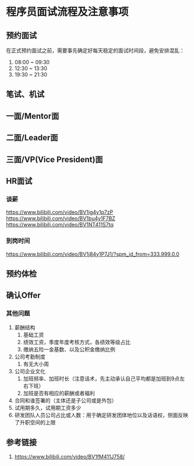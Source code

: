 # 程序员面试流程及注意事项


## 预约面试

在正式预约面试之前，需要事先确定好每天稳定的面试时间段，避免安排混乱：
1. 08:00 ~ 09:30
2. 12:30 ~ 13:30
3. 19:30 ~ 21:30

## 笔试、机试


## 一面/Mentor面


## 二面/Leader面


## 三面/VP(Vice President)面


## HR面试


### 谈薪
https://www.bilibili.com/video/BV1ig4y1p7zP
https://www.bilibili.com/video/BV1bu4y1F7BZ
https://www.bilibili.com/video/BV1NT411S7tq

### 到岗时间
https://www.bilibili.com/video/BV1j84y1P7J1/?spm_id_from=333.999.0.0


## 预约体检


## 确认Offer


### 其他问题
1. 薪酬结构
	1. 基础工资
	2. 绩效工资，季度年度考核方式，各绩效等级占比
	3. 缴纳五险一金​基数、以及公积金缴纳比例
2. 公司考勤制度
	1. 有无大小周
3. 公司企业文化
	1. 加班频率、加班时长（注意话术，先主动承认自己平均都是加班到9点左右下班）
	2. 加班是否有相应的薪酬或者福利
4. 合同和谁签署的（主体还是子公司或是外包）
5. 试用期多久，试用期工资多少
6. 研发团队人员公司占比或人数：用于确定研发团体地位以及话语权，侧面反映了升职空间的上限


## 参考链接
1. https://www.bilibili.com/video/BV1fM411J758/
